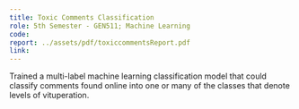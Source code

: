 ```yaml
---
title: Toxic Comments Classification
role: 5th Semester - GEN511; Machine Learning
code:
report: ../assets/pdf/toxiccommentsReport.pdf
link:
---
```

Trained a multi-label machine learning classification model that could classify comments found online into one or many of the classes that denote levels of vituperation.